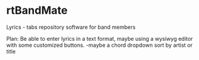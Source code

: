 rtBandMate
==========

Lyrics - tabs repository software for band members

Plan:
Be able to enter lyrics in a text format, maybe using a wysiwyg editor with some customized buttons.
-maybe a chord dropdown
sort by artist or title
